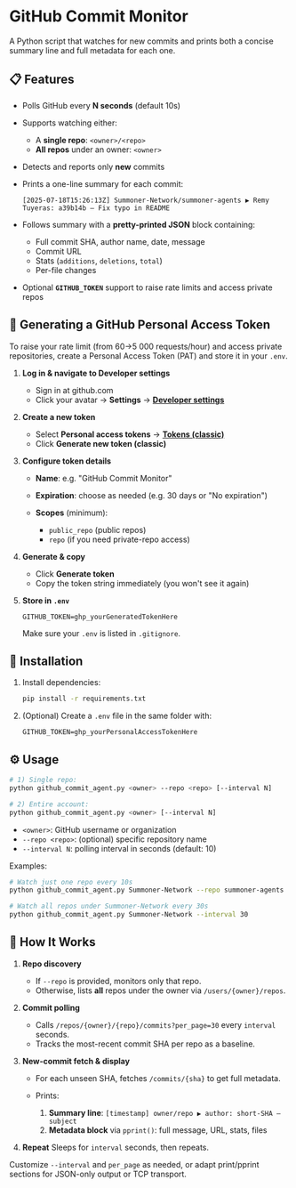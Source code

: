 # GitHub Commit Monitor

A Python script that watches for new commits and prints both a concise summary line and full metadata for each one.

## 📋 Features

* Polls GitHub every **N seconds** (default 10s)
* Supports watching either:
  * A **single repo**: `<owner>/<repo>`
  * **All repos** under an owner: `<owner>`

* Detects and reports only **new** commits
* Prints a one-line summary for each commit:

  ```
  [2025-07-18T15:26:13Z] Summoner-Network/summoner-agents ▶ Remy Tuyeras: a39b14b – Fix typo in README
  ```

* Follows summary with a **pretty-printed JSON** block containing:

  * Full commit SHA, author name, date, message
  * Commit URL
  * Stats (`additions`, `deletions`, `total`)
  * Per-file changes

* Optional **`GITHUB_TOKEN`** support to raise rate limits and access private repos

## 🔑 Generating a GitHub Personal Access Token

To raise your rate limit (from 60→5 000 requests/hour) and access private repositories, create a Personal Access Token (PAT) and store it in your `.env`.

1. **Log in & navigate to Developer settings**

   * Sign in at github.com
   * Click your avatar → **Settings** → [**Developer settings**](https://github.com/settings/apps)

2. **Create a new token**

   * Select **Personal access tokens** → [**Tokens (classic)**](https://github.com/settings/tokens)
   * Click **Generate new token (classic)**

3. **Configure token details**

   * **Name**: e.g. "GitHub Commit Monitor"
   * **Expiration**: choose as needed (e.g. 30 days or "No expiration")
   * **Scopes** (minimum):

     * `public_repo` (public repos)
     * `repo` (if you need private-repo access)

4. **Generate & copy**

   * Click **Generate token**
   * Copy the token string immediately (you won't see it again)

5. **Store in `.env`**

   ```env
   GITHUB_TOKEN=ghp_yourGeneratedTokenHere
   ```

   Make sure your `.env` is listed in `.gitignore`.


## 🚀 Installation

1. Install dependencies:

   ```bash
   pip install -r requirements.txt
   ```
2. (Optional) Create a `.env` file in the same folder with:

   ```env
   GITHUB_TOKEN=ghp_yourPersonalAccessTokenHere
   ```

## ⚙️ Usage

```bash
# 1) Single repo:
python github_commit_agent.py <owner> --repo <repo> [--interval N]

# 2) Entire account:
python github_commit_agent.py <owner> [--interval N]
```

* `<owner>`: GitHub username or organization
* `--repo <repo>`: (optional) specific repository name
* `--interval N`: polling interval in seconds (default: 10)

Examples:

```bash
# Watch just one repo every 10s
python github_commit_agent.py Summoner-Network --repo summoner-agents

# Watch all repos under Summoner-Network every 30s
python github_commit_agent.py Summoner-Network --interval 30
```

## 🔧 How It Works

1. **Repo discovery**

   * If `--repo` is provided, monitors only that repo.
   * Otherwise, lists **all** repos under the owner via `/users/{owner}/repos`.

2. **Commit polling**

   * Calls `/repos/{owner}/{repo}/commits?per_page=30` every `interval` seconds.
   * Tracks the most-recent commit SHA per repo as a baseline.

3. **New-commit fetch & display**

   * For each unseen SHA, fetches `/commits/{sha}` to get full metadata.
   * Prints:

     1. **Summary line**: `[timestamp] owner/repo ▶ author: short-SHA – subject`
     2. **Metadata block** via `pprint()`: full message, URL, stats, files

4. **Repeat**
   Sleeps for `interval` seconds, then repeats.


Customize `--interval` and `per_page` as needed, or adapt print/pprint sections for JSON-only output or TCP transport.
